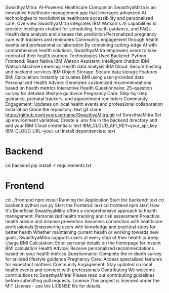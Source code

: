 SwasthyaMitra: AI-Powered Healthcare Companion
SwasthyaMitra is an innovative healthcare management app that leverages advanced AI technologies to revolutionize healthcare accessibility and personalized care.
Overview
SwasthyaMitra integrates IBM Watson's AI capabilities to provide:
Intelligent chatbot for scheduling, health guidance, and FAQs
Health data analysis and disease risk prediction
Personalized pregnancy care with trackers and reminders
Community engagement through health events and professional collaboration
By combining cutting-edge AI with comprehensive health solutions, SwasthyaMitra empowers users to take control of their health journey.
Technologies Used
Backend: Python
Frontend: React Native
IBM Watson Assistant: Intelligent chatbot
IBM Watson Machine Learning: Health data analysis
IBM Cloud: Secure hosting and backend services
IBM Object Storage: Secure data storage
Features
BMI Calculation: Instantly calculates BMI using user-provided data
Personalized Health Advice: Generates customized recommendations based on health metrics
Interactive Health Questionnaire: 25-question survey for detailed lifestyle guidance
Pregnancy Care: Step-by-step guidance, prenatal trackers, and appointment reminders
Community Engagement: Updates on local health events and professional collaboration
Installation
Clone the repository:
text
git clone https://github.com/yourusername/SwasthyaMitra.git
cd SwasthyaMitra
Set up environment variables:
Create a .env file in the backend directory and add your IBM Cloud credentials:
text
IBM_CLOUD_API_KEY=your_api_key
IBM_CLOUD_URL=your_url
Install dependencies:
text
# Backend
cd backend
pip install -r requirements.txt

# Frontend
cd ../frontend
npm install
Running the Application
Start the backend:
text
cd backend
python run.py
Start the frontend:
text
cd frontend
npm start
How It's Beneficial
SwasthyaMitra offers a comprehensive approach to health management:
Personalized health tracking and risk assessment
Proactive health advice and disease prevention
Seamless connection with healthcare professionals
Empowering users with knowledge and practical steps for better health
Whether maintaining current health or working towards new goals, SwasthyaMitra supports users at every step of their health journey.
Usage
BMI Calculation: Enter personal details on the homepage for instant BMI calculation
Health Advice: Receive personalized recommendations based on your health metrics
Questionnaire: Complete the in-depth survey for tailored lifestyle guidance
Pregnancy Care: Access specialized features for expectant mothers
Community Engagement: Stay updated on local health events and connect with professionals
Contributing
We welcome contributions to SwasthyaMitra! Please read our contributing guidelines before submitting pull requests.
License
This project is licensed under the MIT License - see the LICENSE file for details.
